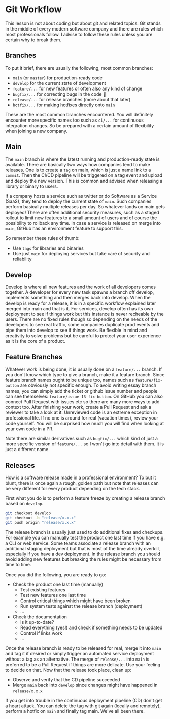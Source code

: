 
# Git Workflow

This lesson is not about coding but about git and related topics.
Git stands in the middle of every modern software company and there are rules
which most professionals follow.
I advise to follow these rules unless you are certain why to break them.

## Branches

To put it brief, there are usually the following, most common branches:

- `main` (or `master`) for production-ready code
- `develop` for the current state of development
- `feature/...` for new features or often also any kind of change
- `bugfix/...` for correcting bugs in the code 🐛
- `release/...` for release branches (more about that later)
- `hotfix/...` for making hotfixes directly onto `main`

These are the most common branches encountered.
You will definitely encounter more specific names too such as `ci/...` for
continuous integration changes.
So be prepared with a certain amount of flexibility when joining a new company.

## Main

The `main` branch is where the latest running and production-ready state is
available.
There are basically two ways how companies tend to make releases.
One is to create a `tag` on main, which is just a name link to a `commit`.
Then the CI/CD pipeline will be triggered on a tag event and upload and deploy
the new version.
This is common and advised when releasing a library or binary to users.

If a company hosts a service such as twitter or do Software as a Service (SaaS),
they tend to deploy the current state of `main`.
Such companies perform basically multiple releases per day.
So whatever lands on main gets deployed!
There are often additional security measures, such as a staged rollout to limit
new features to a small amount of users and of course the possibility to
rollback any time.
In case a service is released on merge into `main`, GitHub has an environment
feature to support this.

So remember these rules of thumb:

- Use `tags` for libraries and binaries
- Use just `main` for deploying services but take care of security and
  reliability

## Develop

Develop is where all new features and the work of all developers comes together.
A developer for every new task spawns a branch off develop, implements something
and then merges back into develop.
When the develop is ready for a release, it is in a specific workflow explained
later merged into main and that is it.
For services, develop often has its own deployment to see if things work but
this instance is never recheable by the users.
There are no fixed rules though so depending on the needs of the developers to
see real traffic, some companies duplicate prod events and pipe them into
develop to see if things work.
Be flexible in mind and creativity to solve problems but be careful to protect
your user experience as it is the core of a product.

## Feature Branches

Whatever work is being done, it is usually done on a `feature/...` branch.
If you don't know which type to give a branch, make it a feature branch.
Since feature branch names ought to be unique too, names such as
`feature/fix-button` are obviously not specific enough.
To avoid writing essay branch names, you can simply add the ticket or github
issue number and people can see themselves: `feature/issue-13-fix-button`.
On GitHub you can also connect Pull Request with issues etc so there are many
more ways to add context too.
After finishing your work, create a Pull Request and ask a reviewer to take a
look at it.
Unreviewed code is an extreme exception in professional life.
If no one is around for real (vacation times), review your code yourself.
You will be surprised how much you will find when looking at your own code in
a PR.

Note there are similar derivatives such as `bugfix/...` which kind of just a
more specific version of `feature/...` so I won't go into detail with them.
It is just a different name.

## Releases

How is a software release made in a professional environment?
To but it blunt, there is once again a rough, golden path but note that releases
can be very different for every product depending on the tech stack.

First what you do is to perform a feature freeze by creating a release branch
based on `develop`.

```bash
git checkout develop
git checkout -b "release/x.x.x"
git push origin "release/x.x.x"
```

The release branch is usually just used to do additional fixes and checkups.
For example you can manually test the product one last time if you have e.g.
a CLI or web service.
Some teams associate a release branch with an additional staging deployment
but that is most of the time already overkill, especially if you have a dev
deployment.
In the release branch you should avoid adding new features but breaking the
rules might be necessary from time to time.

Once you did the following, you are ready to go:

- Check the product one last time (manually)
  - Test existing features
  - Test new features one last time
  - Control critical things which might have been broken
  - Run system tests against the release branch (deployment)
  - ...
- Check the documentation
  - Is it up-to-date?
  - Read everything (yes!) and check if something needs to be updated
  - Control if links work
  - ...

Once the release branch is ready to be released for real, merge it into `main`
and tag it if desired or simply trigger an automated service deployment
without a tag as an alternative.
The merge of `release/...` into `main` is preferred to be a Pull Request if
things are more delicate.
Use your feeling to decide on that.
Now that the release took place, clean up:

- Observe and verify that the CD pipeline succeeded
- Merge `main` back into `develop` since changes might have happened in
  `release/x.x.x`

If you get into trouble in the continuous deployment pipeline (CD) don't get
a heart attack.
You can delete the tag with git again (locally and remotely), perform a hotfix
on `main` and finally tag main.
We've all been there.

